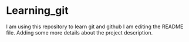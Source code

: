# Learning_git
I am using this repository to learn git and github
I am editing the README file. Adding some more details about the project description.
